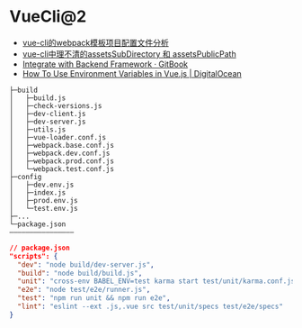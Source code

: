 # VueCli@2

- [vue-cli的webpack模板项目配置文件分析](https://blog.csdn.net/hongchh/article/details/55113751)
- [vue-cli中理不清的assetsSubDirectory 和 assetsPublicPath](https://juejin.cn/post/6844903702419996685)
- [Integrate with Backend Framework · GitBook](http://vuejs-templates.github.io/webpack/backend.html)
- [How To Use Environment Variables in Vue.js | DigitalOcean](https://www.digitalocean.com/community/tutorials/vuejs-working-with-environment-variables)

```
├─build
│   ├─build.js
│   ├─check-versions.js
│   ├─dev-client.js
│   ├─dev-server.js
│   ├─utils.js
│   ├─vue-loader.conf.js
│   ├─webpack.base.conf.js
│   ├─webpack.dev.conf.js
│   ├─webpack.prod.conf.js
│   └─webpack.test.conf.js
├─config
│   ├─dev.env.js
│   ├─index.js
│   ├─prod.env.js
│   └─test.env.js
├─...
└─package.json
————————————————
```

```json
// package.json
"scripts": {
  "dev": "node build/dev-server.js",
  "build": "node build/build.js",
  "unit": "cross-env BABEL_ENV=test karma start test/unit/karma.conf.js --single-run",
  "e2e": "node test/e2e/runner.js",
  "test": "npm run unit && npm run e2e",
  "lint": "eslint --ext .js,.vue src test/unit/specs test/e2e/specs"
}
```


